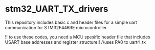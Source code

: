 # stm32_UART_TX_drivers

This repository includes basic c and header files for a simple uart communication for STM32F446RE microcontroller.

!! to use these codes, you need a MCU spesific header file that includes USART base addresses and register structure!!
//uses PA0 to uart4_tx
